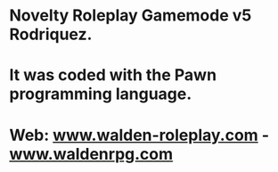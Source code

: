 # Novelty Roleplay Gamemode v5 Rodriquez.
# It was coded with the Pawn programming language.
# Web: www.walden-roleplay.com - www.waldenrpg.com
